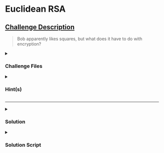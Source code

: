 # Euclidean RSA

## <u>Challenge Description</u>

> Bob apparently likes squares, but what does it have to do with encryption?

<details>
<summary> <h3>Challenge Files</h3> </summary>

> [euclidean-rsa.py](euclidean_RSA.py)

```py
#!/usr/bin/env python3
from Crypto.PublicKey import RSA
from Crypto.Util.number import bytes_to_long
from secret import flag, magic

while True:
    try:
        key = RSA.generate(2048)
        a,b,c,d = magic(key)
        break
    except:
        pass
assert a**2 + b**2 == key.n
assert c**2 + d**2 == key.n
for _ in [a,b,c,d]:
    print(_)
cipher = pow(bytes_to_long(flag), key.e, key.n)
print(cipher)
```

> [output.txt](output.txt)
</details>
<details>
<summary> <h3> Hint(s) </h3> </summary>

Observe that $\left(a^2 + b^2\right) \cdot \left(c^2 + d^2\right) $ can always be
represented as $P^2 + Q^2$ for determinable $P, Q$.
</details>

---

<details>
<summary> <h3> Solution </h3> </summary>

NOTE: [solve.md](solve_euclidean_rsa.md) should have correctly rendered LaTeX

We have representation of $n$ as a sum of two squares in two different ways and
we need to use it to find the factors.

Let me show a fun property of sum of two squares : )

Call a number happy if it is a sum of two square integers,
then, product of happy numbers is also happy.

Let $p,q$ be two happy numbers.
In particular, let $p = k^2 + l^2, q =  r^2 + s^2$

$$
\begin{align}
p\cdot q &= (k^2 + l^2)\cdot (r^2 + s^2)\nonumber\\
         &= (kl)^2 + (kr)^2 +(lr)^2 + (ls)^2\nonumber\\
         &= (kr)^2 + (ks)^2 +(lr)^2 + (ls)^2 - 2(kr)(ls) + 2(ks)(lr)\\
         &= [(kr)^2 + (ls)^2 - 2(kr)(ls)] + [(ks)^2 +(lr)^2 + 2(ks)(lr)]\nonumber\\
         &= (kr - ls)^2 + (ks+lr)^2\\

&\text{Also, (1) can also be rearranged as follows}\nonumber\\

         &= [(kr)^2 + (ls)^2 + 2(kr)(ls)] + [(ks)^2 +(lr)^2 - 2(ks)(lr)]\nonumber\\
         &= (kr + ls)^2 + (ks-lr)^2
\end{align}

$$
Hence $(2), (3)$ show that product of two happy numbers is happy,
at least in two ways !

This matches our problem.

If we let
$$\begin{align}
kr-ls &= a\\
ks+lr &= b\\
&\nonumber\\
kr+ls &= c\\
ks-lr &= d\\
\end{align}
$$
Then,

$(4) + (6) \implies kr = (a+c)/2$

$(5) + (7) \implies ks = (b+d)/2$

Also if $q = r^2 + s^2$ is prime then $\gcd(r,s) = 1$
since $\gcd(r,s)^2 \text{ divides } q$.

Therefore $\gcd(kr,ks) = k\cdot\gcd(r,s) = k$

Similarly, we also get $l$ by considering $(4) - (6)$ and $(5) - (7)$.

Having $k$ and $l$, we obtain $p = k^2 + l^2$, and boom, we are done !.
</details>

<details>
<summary><h3>Solution Script</h3></summary>

[solve.py](solve.py)

```py
with open("./output.txt") as f: a,b,c,d,enc = map(int,f.readlines()) 

from math import gcd

n = a*a + b*b

kr = (a+c)//2 
ks = (b+d)//2

k = gcd(kr,ks)

r = kr//k
s = ks//k

q = r*r + s*s

p = n // q

# standard RSA decryption ahead
phi = n-p-q+1
d = pow(65537, -1 ,phi)
print(pow(enc,d,n).to_bytes(60,"big").decode())

# ENO{Gauss_t0ld_u5_th3r3_1s_mor3_th4n_on3_d1men5i0n}
```

</details>

